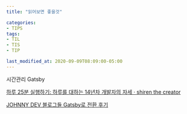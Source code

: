 ```yaml
---
title: "읽어보면 좋을것"

categories:
- TIPS
tags:
- TIL
- TIS
- TIP

last_modified_at: 2020-09-09T08:09:00-05:00
---
```

시간관리 Gatsby

[하루 25분 실행하기: 하루를 대하는 14년차 개발자의 자세 · shiren the creator](https://blog.shiren.dev/2020-09-07/)

[JOHNNY DEV 블로그들 Gatsby로 전환 후기](https://johnny-mh.github.io/post/%EB%B8%94%EB%A1%9C%EA%B7%B8%EB%93%A4-Gatsby%EB%A1%9C-%EC%A0%84%ED%99%98-%ED%9B%84%EA%B8%B0)
